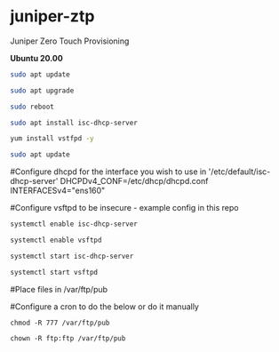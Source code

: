 # juniper-ztp
Juniper Zero Touch Provisioning

**Ubuntu 20.00**
```bash
sudo apt update

sudo apt upgrade 

sudo reboot

sudo apt install isc-dhcp-server

yum install vstfpd -y

sudo apt update
```

#Configure dhcpd for the interface you wish to use in '/etc/default/isc-dhcp-server' 
    DHCPDv4_CONF=/etc/dhcp/dhcpd.conf
    INTERFACESv4="ens160"

#Configure vsftpd to be insecure - example config in this repo
```bash
systemctl enable isc-dhcp-server

systemctl enable vsftpd

systemctl start isc-dhcp-server

systemctl start vsftpd
```
#Place files in /var/ftp/pub

#Configure a cron to do the below or do it manually

    chmod -R 777 /var/ftp/pub

    chown -R ftp:ftp /var/ftp/pub
